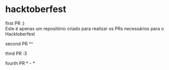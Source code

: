# hacktoberfest

first PR :)  
Este é apenas um repositório criado para realizar os PRs necessários para o Hacktoberfest  


second PR ^^  
  
third PR :3  

fourth PR * - *  
